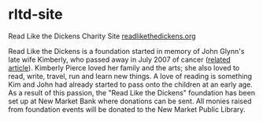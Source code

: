 rltd-site
=========

Read Like the Dickens Charity Site
[readlikethedickens.org](http://readlikethedickens.org/)

Read Like the Dickens is a foundation started in memory of John Glynn's late wife Kimberly, who passed away in July 2007 of cancer ([related article](http://readlikethedickens.org/article.html)). Kimberly Pierce loved her family and the arts; she also loved to read, write, travel, run and learn new things. A love of reading is something Kim and John had already started to pass onto the children at an early age. As a result of this passion, the "Read Like the Dickens" foundation has been set up at New Market Bank where donations can be sent. All monies raised from foundation events will be donated to the New Market Public Library. 

